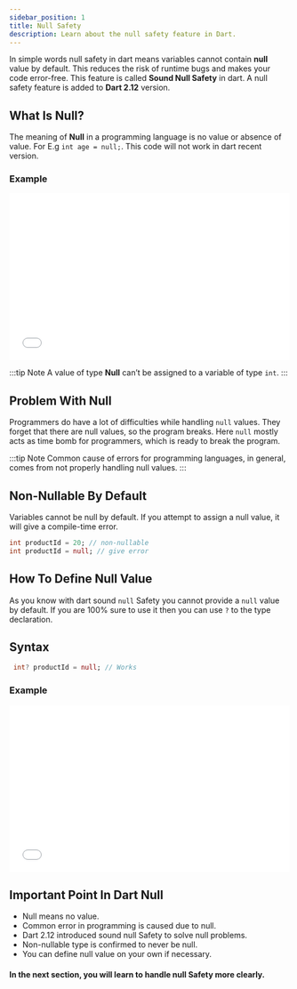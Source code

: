 ```yaml
---
sidebar_position: 1
title: Null Safety
description: Learn about the null safety feature in Dart.
---
```


In simple words null safety in dart means variables cannot contain **null** value by default. This reduces the risk of
runtime bugs and makes your code error-free. This feature is called **Sound Null Safety** in dart. A null safety feature
is
added to **Dart 2.12** version.

## What Is Null?

The meaning of **Null** in a programming language is no value or absence of value. For E.g `int age = null;`. This code will
not work in dart recent version.

### Example

<iframe src="//dartpad.dev/embed-inline.html?id=007ba3a4acad493c038cacfa261a1f34&split=70&theme=dark" frameborder="0" allowfullscreen width="100%" height="300"></iframe>

:::tip Note
A value of type **Null** can’t be assigned to a variable of type `int`.
:::

## Problem With Null

Programmers do have a lot of difficulties while handling `null` values. They forget that there are null values, so the
program breaks. Here `null` mostly acts as time bomb for programmers, which is ready to break the program.

:::tip Note
Common cause of errors for programming languages, in general, comes from not properly handling null values.
:::

## Non-Nullable By Default

Variables cannot be null by default. If you attempt to assign a null value, it will give a compile-time error.

```dart
int productId = 20; // non-nullable
int productId = null; // give error
```

## How To Define Null Value

As you know with dart sound `null` Safety you cannot provide a `null` value by default. If you are 100% sure to use it then you can use `?` to the type declaration.

## Syntax

```dart
 int? productId = null; // Works
```

### Example

<iframe src="//dartpad.dev/embed-inline.html?id=2a2f98f7ef8f0d38d7615c97ca65baf0&split=70&theme=dark" frameborder="0" allowfullscreen width="100%" height="300"></iframe>

## Important Point In Dart Null

- Null means no value.
- Common error in programming is caused due to null.
- Dart 2.12 introduced sound null Safety to solve null problems.
- Non-nullable type is confirmed to never be null.
- You can define null value on your own if necessary.

#### In the next section, you will learn to handle null Safety more clearly.
